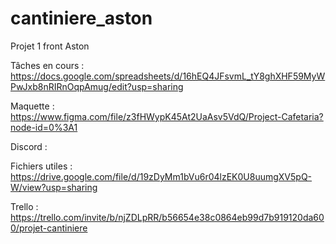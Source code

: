 # cantiniere_aston
Projet 1 front Aston

Tâches en cours : https://docs.google.com/spreadsheets/d/16hEQ4JFsvmL_tY8ghXHF59MyWPwJxb8nRIRnOqpAmug/edit?usp=sharing

Maquette : https://www.figma.com/file/z3fHWypK45At2UaAsv5VdQ/Project-Cafetaria?node-id=0%3A1

Discord : 

Fichiers utiles : https://drive.google.com/file/d/19zDyMm1bVu6r04lzEK0U8uumgXV5pQ-W/view?usp=sharing

Trello : https://trello.com/invite/b/njZDLpRR/b56654e38c0864eb99d7b919120da600/projet-cantiniere
